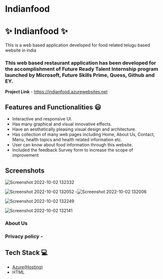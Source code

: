 # Indianfood
# ✨ Indianfood ✨

This is a web based application developed for food related telugu based website in india

### This web based restaurant application has been developed for the accomplishment of Future Ready Talent Internship program launched by Microsoft, Future Skills Prime, Quess, Github and EY.


**Project Link** - https://indianfood.azurewebsites.net


## Features and Functionalities 😃

- Interactive and responsive UI.
- Has many graphical and visual innovative effects.
- Have an aesthetically pleasing visual design and architecture.
- Has collection of many web pages including Home, About Us, Contact, Menu, health topics and health related information etc.
- User can know about food information through this website.
- Included the feedback Survey form to increase the scope of improvement 

## Screenshots




![Screenshot 2022-10-02 132332](https://user-images.githubusercontent.com/109864921/193443965-4e71be8a-6e02-4663-b20d-2436cc3d52da.png)

   
![Screenshot 2022-10-02 132052](https://user-images.githubusercontent.com/109864921/193443979-4fdadc00-7875-45a6-8308-b066b0193436.png)
 -![Screenshot 2022-10-02 132006](https://user-images.githubusercontent.com/109864921/193443982-4fcb13e9-137f-413a-a508-b8a64697be82.png)



![Screenshot 2022-10-02 132249](https://user-images.githubusercontent.com/109864921/193444035-5a9d98ff-a073-4fee-b957-fe399c419277.png)

![Screenshot 2022-10-02 132141](https://user-images.githubusercontent.com/109864921/193444030-030acd88-b797-462f-af8d-2059628d9f34.png)
### About Us


### Privacy policy -






## Tech Stack 💻

- [Azure(Hosting)](https://azure.microsoft.com/en-in/features/azure-portal/)
- HTML
